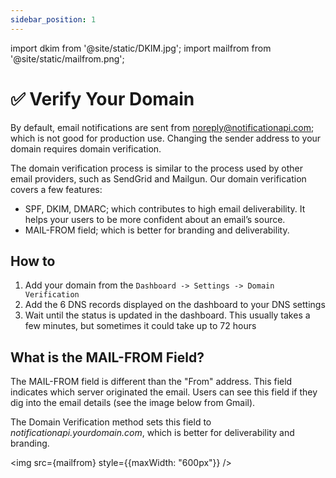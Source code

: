 ```yaml
---
sidebar_position: 1
---
```


import dkim from '@site/static/DKIM.jpg';
import mailfrom from '@site/static/mailfrom.png';

# ✅ Verify Your Domain

By default, email notifications are sent from noreply@notificationapi.com; which is not good for production use. Changing the sender address to your domain requires domain verification.

The domain verification process is similar to the process used by other email providers, such as SendGrid and Mailgun. Our domain verification covers a few features:

- SPF, DKIM, DMARC; which contributes to high email deliverability. It helps your users to be more confident about an email’s source.
- MAIL-FROM field; which is better for branding and deliverability.

## How to

1. Add your domain from the `Dashboard -> Settings -> Domain Verification`
2. Add the 6 DNS records displayed on the dashboard to your DNS settings
3. Wait until the status is updated in the dashboard. This usually takes a few minutes, but sometimes it could take up to 72 hours

## What is the MAIL-FROM Field?

The MAIL-FROM field is different than the "From" address. This field indicates which server originated the email. Users can see this field if they dig into the email details (see the image below from Gmail).

The Domain Verification method sets this field to _notificationapi.yourdomain.com_, which is better for deliverability and branding.

<img src={mailfrom} style={{maxWidth: "600px"}} />
